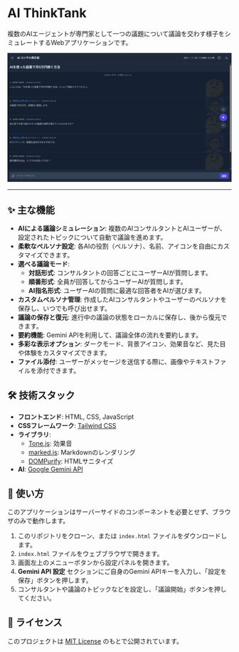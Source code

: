 # AI ThinkTank

複数のAIエージェントが専門家として一つの議題について議論を交わす様子をシミュレートするWebアプリケーションです。

![AI ThinkTank Screenshot](screenshot.jpg)

---

## ✨ 主な機能

*   **AIによる議論シミュレーション**: 複数のAIコンサルタントとAIユーザーが、設定されたトピックについて自動で議論を進めます。
*   **柔軟なペルソナ設定**: 各AIの役割（ペルソナ）、名前、アイコンを自由にカスタマイズできます。
*   **選べる議論モード**:
    *   **対話形式**: コンサルタントの回答ごとにユーザーAIが質問します。
    *   **順番形式**: 全員が回答してからユーザーAIが質問します。
    *   **AI指名形式**: ユーザーAIの質問に最適な回答者をAIが選びます。
*   **カスタムペルソナ管理**: 作成したAIコンサルタントやユーザーのペルソナを保存し、いつでも呼び出せます。
*   **議論の保存と復元**: 進行中の議論の状態をローカルに保存し、後から復元できます。
*   **要約機能**: Gemini APIを利用して、議論全体の流れを要約します。
*   **多彩な表示オプション**: ダークモード、背景アイコン、効果音など、見た目や体験をカスタマイズできます。
*   **ファイル添付**: ユーザーがメッセージを送信する際に、画像やテキストファイルを添付できます。

## 🛠️ 技術スタック

*   **フロントエンド**: HTML, CSS, JavaScript
*   **CSSフレームワーク**: [Tailwind CSS](https://tailwindcss.com/)
*   **ライブラリ**:
    *   [Tone.js](https://tonejs.github.io/): 効果音
    *   [marked.js](https://marked.js.org/): Markdownのレンダリング
    *   [DOMPurify](https://github.com/cure53/DOMPurify): HTMLサニタイズ
*   **AI**: [Google Gemini API](https://ai.google.dev/)

## 🚀 使い方

このアプリケーションはサーバーサイドのコンポーネントを必要とせず、ブラウザのみで動作します。

1.  このリポジトリをクローン、または `index.html` ファイルをダウンロードします。
2.  `index.html` ファイルをウェブブラウザで開きます。
3.  画面左上のメニューボタンから設定パネルを開きます。
4.  **Gemini API 設定** セクションにご自身のGemini APIキーを入力し、「設定を保存」ボタンを押します。
5.  コンサルタントや議論のトピックなどを設定し、「議論開始」ボタンを押してください。

## 📄 ライセンス

このプロジェクトは [MIT License](LICENSE) のもとで公開されています。

